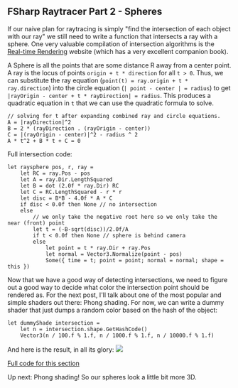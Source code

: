 ## FSharp Raytracer Part 2 - Spheres

If our naive plan for raytracing is simply "find the intersection of each object with our ray" we still need to write a function that intersects a ray with a sphere. One very valuable compilation of intersection algorithms is the [Real-time Rendering](http://www.realtimerendering.com/intersections.html) website (which has a very excellent companion book). 

A Sphere is all the points that are some distance R away from a center point. A ray is the locus of points `origin + t * direction` for all `t > 0`. Thus, we can substitute the ray equation (`point(t) = ray.origin + t * ray.direction`) into the circle equation (`| point - center | = radius`) to get `|rayOrigin - center + t * rayDirection| = radius`. This produces a quadratic equation in `t` that we can use the quadratic formula to solve.

    // solving for t after expanding combined ray and circle equations.
    A = |rayDirection|^2
    B = 2 * (rayDirection . (rayOrigin - center))
    C = |(rayOrigin - center)|^2 - radius ^ 2 
    A * t^2 + B * t + C = 0

Full intersection code:

    let raysphere pos, r, ray = 
        let RC = ray.Pos - pos
        let A = ray.Dir.LengthSquared
        let B = dot (2.0f * ray.Dir) RC
        let C = RC.LengthSquared - r * r
        let disc = B*B - 4.0f * A * C
        if disc < 0.0f then None // no intersection
        else
            // we only take the negative root here so we only take the near (front) point
            let t = (-B-sqrt(disc))/2.0f/A
            if t < 0.0f then None // sphere is behind camera
            else
                let point = t * ray.Dir + ray.Pos
                let normal = Vector3.Normalize(point - pos)
                Some({ time = t; point = point; normal = normal; shape = this })

Now that we have a good way of detecting intersections, we need to figure out a good way to decide what color the intersection point should be rendered as. For the next post, I'll talk about one of the most popular and simple shaders out there: Phong shading. For now, we can write a dummy shader that just dumps a random color based on the hash of the object:

    let dummyShade intersection = 
        let n = intersection.shape.GetHashCode()
        Vector3(n / 100.f % 1.f, n / 1000.f % 1.f, n / 10000.f % 1.f)
        
And here is the result, in all its glory: ![](http://i.imgur.com/AHsbYAR.png)

[Full code for this section](raytracer_pt2.fsx)

Up next: Phong shading! So our spheres look a little bit more 3D.